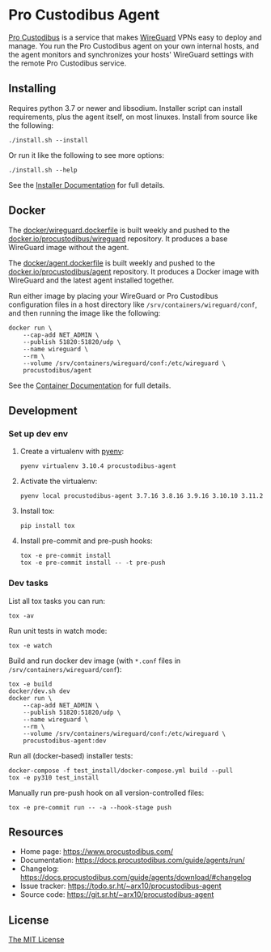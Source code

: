 Pro Custodibus Agent
====================

[Pro Custodibus](https://www.procustodibus.com/) is a service that makes [WireGuard](https://www.wireguard.com/) VPNs easy to deploy and manage. You run the Pro Custodibus agent on your own internal hosts, and the agent monitors and synchronizes your hosts' WireGuard settings with the remote Pro Custodibus service.


Installing
----------

Requires python 3.7 or newer and libsodium. Installer script can install requirements, plus the agent itself, on most linuxes. Install from source like the following:
```
./install.sh --install
```

Or run it like the following to see more options:
```
./install.sh --help
```

See the [Installer Documentation](https://docs.procustodibus.com/guide/agents/install/) for full details.


Docker
------

The [docker/wireguard.dockerfile](https://git.sr.ht/~arx10/procustodibus-agent/tree/main/item/docker/wireguard.dockerfile) is built weekly and pushed to the [docker.io/procustodibus/wireguard](https://hub.docker.com/r/procustodibus/wireguard) repository. It produces a base WireGuard image without the agent.

The [docker/agent.dockerfile](https://git.sr.ht/~arx10/procustodibus-agent/tree/main/item/docker/agent.dockerfile) is built weekly and pushed to the [docker.io/procustodibus/agent](https://hub.docker.com/r/procustodibus/agent) repository. It produces a Docker image with WireGuard and the latest agent installed together.

Run either image by placing your WireGuard or Pro Custodibus configuration files in a host directory like `/srv/containers/wireguard/conf`, and then running the image like the following:
```
docker run \
    --cap-add NET_ADMIN \
    --publish 51820:51820/udp \
    --name wireguard \
    --rm \
    --volume /srv/containers/wireguard/conf:/etc/wireguard \
    procustodibus/agent
```

See the [Container Documentation](https://docs.procustodibus.com/guide/agents/container/) for full details.


Development
-----------

### Set up dev env

1. Create a virtualenv with [pyenv](https://github.com/pyenv/pyenv):
    ```
    pyenv virtualenv 3.10.4 procustodibus-agent
    ```

2. Activate the virtualenv:
    ```
    pyenv local procustodibus-agent 3.7.16 3.8.16 3.9.16 3.10.10 3.11.2
    ```

3. Install tox:
    ```
    pip install tox
    ```

4. Install pre-commit and pre-push hooks:
    ```
    tox -e pre-commit install
    tox -e pre-commit install -- -t pre-push
    ```

### Dev tasks

List all tox tasks you can run:
```
tox -av
```

Run unit tests in watch mode:
```
tox -e watch
```

Build and run docker dev image (with `*.conf` files in `/srv/containers/wireguard/conf`):
```
tox -e build
docker/dev.sh dev
docker run \
    --cap-add NET_ADMIN \
    --publish 51820:51820/udp \
    --name wireguard \
    --rm \
    --volume /srv/containers/wireguard/conf:/etc/wireguard \
    procustodibus-agent:dev
```

Run all (docker-based) installer tests:
```
docker-compose -f test_install/docker-compose.yml build --pull
tox -e py310 test_install
```

Manually run pre-push hook on all version-controlled files:
```
tox -e pre-commit run -- -a --hook-stage push
```


Resources
---------

* Home page: https://www.procustodibus.com/
* Documentation: https://docs.procustodibus.com/guide/agents/run/
* Changelog: https://docs.procustodibus.com/guide/agents/download/#changelog
* Issue tracker: https://todo.sr.ht/~arx10/procustodibus-agent
* Source code: https://git.sr.ht/~arx10/procustodibus-agent


License
-------

[The MIT License](https://git.sr.ht/~arx10/procustodibus-agent/tree/main/LICENSE)
